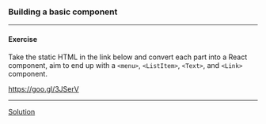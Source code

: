 ### Building a basic component

------

#### Exercise

Take the static HTML in the link below and convert each part into a React component, aim to end up with a `<menu>`, `<ListItem>`, `<Text>`, and `<Link>` component.

https://goo.gl/3JSerV

---

[Solution](https://goo.gl/aB9zhY)
